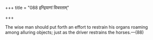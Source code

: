 +++
title = "088 इन्द्रियाणां विचरताम्"

+++

The wise man should put forth an effort to restrain his organs roaming among alluring objects; just as the driver restrains the horses.—(88)